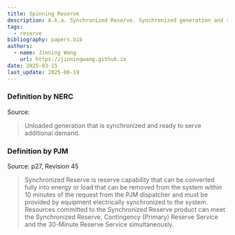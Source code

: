 ```yaml
---
title: Spinning Reserve
description: A.k.a. Synchronized Reserve. Synchronized generation and ready to serve additional demand.
tags:
  - reserve
bibliography: papers.bib
authors:
  - name: Jinning Wang
    url: https://jinningwang.github.io
date: 2025-03-15
last_update: 2025-06-19
---
```


### Definition by NERC

Source: <d-cite key="nerc2024glossary"></d-cite>

> Unloaded generation that is synchronized and ready to serve additional demand.

### Definition by PJM

Source: <d-cite key="pjm2024m10"></d-cite> p27, Revision 45

> Synchronized Reserve is reserve capability that can be converted fully into energy or load that can be removed from the system within 10 minutes of the request from the PJM dispatcher and must be provided by equipment electrically synchronized to the system. Resources committed to the Synchronized Reserve product can meet the Synchronized Reserve, Contingency (Primary) Reserve Service and the 30-Minute Reserve Service simultaneously.
